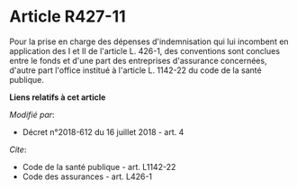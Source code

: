 # Article R427-11

Pour la prise en charge des dépenses d'indemnisation qui lui incombent en application des I et II de l'article L. 426-1, des
conventions sont conclues entre le fonds et d'une part des entreprises d'assurance concernées, d'autre part l'office institué
à l'article L. 1142-22 du code de la santé publique.

**Liens relatifs à cet article**

_Modifié par_:

  - Décret n°2018-612 du 16 juillet 2018 - art. 4

_Cite_:

  - Code de la santé publique - art. L1142-22
  - Code des assurances - art. L426-1
